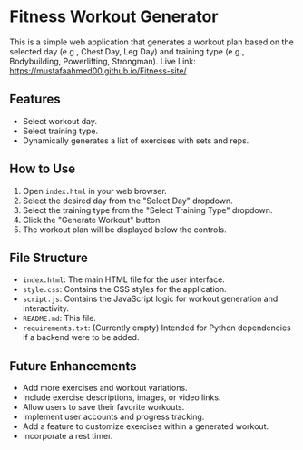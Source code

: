 # Fitness Workout Generator

This is a simple web application that generates a workout plan based on the selected day (e.g., Chest Day, Leg Day) and training type (e.g., Bodybuilding, Powerlifting, Strongman).
Live Link: https://mustafaahmed00.github.io/Fitness-site/

## Features

- Select workout day.
- Select training type.
- Dynamically generates a list of exercises with sets and reps.

## How to Use

1. Open `index.html` in your web browser.
2. Select the desired day from the "Select Day" dropdown.
3. Select the training type from the "Select Training Type" dropdown.
4. Click the "Generate Workout" button.
5. The workout plan will be displayed below the controls.

## File Structure

- `index.html`: The main HTML file for the user interface.
- `style.css`: Contains the CSS styles for the application.
- `script.js`: Contains the JavaScript logic for workout generation and interactivity.
- `README.md`: This file.
- `requirements.txt`: (Currently empty) Intended for Python dependencies if a backend were to be added.

## Future Enhancements

- Add more exercises and workout variations.
- Include exercise descriptions, images, or video links.
- Allow users to save their favorite workouts.
- Implement user accounts and progress tracking.
- Add a feature to customize exercises within a generated workout.
- Incorporate a rest timer. 
